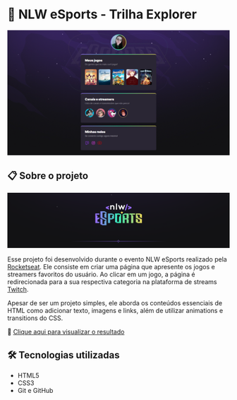 # 🚀 NLW eSports - Trilha Explorer 
![preview](https://github.com/nathaliagomes/nlw-esports-explorer/blob/main/.github/preview.png)

## 📋 Sobre o projeto
![banner](https://github.com/nathaliagomes/nlw-esports-explorer/blob/main/.github/nlw-esports-banner.png)

Esse projeto foi desenvolvido durante o evento NLW eSports realizado pela [Rocketseat](https://www.youtube.com/c/RocketSeat). Ele consiste em criar uma página 
que apresente os jogos e streamers favoritos do usuário. Ao clicar em um jogo, a página é redirecionada para a sua respectiva categoria na plataforma de streams [Twitch](https://www.twitch.tv/).

Apesar de ser um projeto simples, ele aborda os conteúdos essenciais de HTML como adicionar texto, imagens e links, além de utilizar animations e transitions do CSS.

🔗 [Clique aqui para visualizar o resultado](https://nathaliagomes.github.io/nlw-esports-explorer)

## 🛠 Tecnologias utilizadas 

* HTML5
* CSS3
* Git e GitHub
